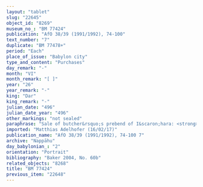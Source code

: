 ```yaml
---
layout: "tablet"
slug: "22645"
object_id: "8269"
museum_no_: "BM 77424"
publication: "AfO 38/39 (1991/1992), 74-100"
text_number: "7"
duplicate: "BM 77478+"
period: "Each"
place_of_issue: "Babylon city"
type_and_content: "Purchases"
day_remark: "-"
month: "VI"
month_remark: "[ ]"
year: "26"
year_remark: "-"
king: "Dar"
king_remark: "-"
julian_date: "496"
julian_date_year: "496"
other_markings: "not sealed"
paraphrase: "Sale of butcher&rsquo;s prebend of I&scaron;hara: <strong>B</strong> sold voluntarily (<em>ina migir libbi&scaron;u</em>) to <strong>A</strong> his butcher&rsquo;s prebend in E&scaron;asurra, the temple of I&scaron;hara in &Scaron;uanna, for 3 minas of cut silver of 1/8 alloy. The prebend comprises ox and sheep from the royal offerings, offerings of the <em>kāribu</em>, <em>gin&ucirc;</em>-offerings, <em>qiqq&ucirc;</em>-offerings, offerings of the <em>e&scaron;&scaron;ē&scaron;u</em>-festivals, <em>bayyānūtu</em>-offerings, greeting of the temple (<em>&scaron;alām bīti</em>) offerings, coils (<em>tīrānu</em>), brain(?) (<em>g</em>[<em>ab</em>]<em>bu</em>), <em>gan ṣēli</em>-meat, trimmings (<em>nukāsātu</em>), epigastrium (<em>kar&scaron;u</em>), <em>naṣrappu</em>-meat, 2 ankle cuts (<em>kursinnu</em>), omasum (<em>riqītu</em>), <em>bāb urkāti</em>-meat, <em>hilidamu</em>-meat, and fatty tissue around the intestines (<em>hinṣu</em>) not cut off (<em>qarā&scaron;u</em>), for the whole year. <strong>B</strong> receives the money from <strong>A</strong> and is thus paid. Standard final clause excluding further litigation follows. 14 witnesses, including a judge (Nab&ucirc;-bēl&scaron;unu//[?]), and the scribe (Bēl-bullissu/Nab&ucirc;-aplu-iddin//Saggilāya).<br /> &nbsp;<br /> <strong>A</strong> = &Scaron;ellebu/Iddin-Nab&ucirc;//Nappāhu; <strong>B</strong> = Ana-Bēl-ēre&scaron;/Nab&ucirc;-aplu-iddin/Ileˀˀi-Marduk<br /> &nbsp;"
imported: "Matthias Adelhofer (16/02/17)"
publication_name: "AfO 38/39 (1991/1992), 74-100 7"
archive: "Nappāhu"
day_babylonian_: "2"
orientation: "Portrait"
bibliography: "Baker 2004, No. 60b"
related_objects: "8268"
title: "BM 77424"
previous_item: "22648"
---
```

